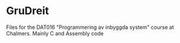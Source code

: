 # GruDreit
Files for the DAT016 "Programmering av inbyggda system" course at Chalmers. Mainly C and Assembly code
